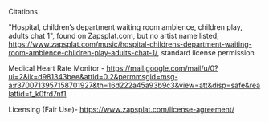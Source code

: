 Citations

"Hospital, children’s department waiting room ambience, children play, adults chat 1", found on Zapsplat.com, but no artist name listed, https://www.zapsplat.com/music/hospital-childrens-department-waiting-room-ambience-children-play-adults-chat-1/, standard license permission

Medical Heart Rate Monitor - https://mail.google.com/mail/u/0?ui=2&ik=d981343bee&attid=0.2&permmsgid=msg-a:r3700713957158701927&th=16d222a45a93b9c3&view=att&disp=safe&realattid=f_k0frd7nf1

Licensing (Fair Use)- https://www.zapsplat.com/license-agreement/
